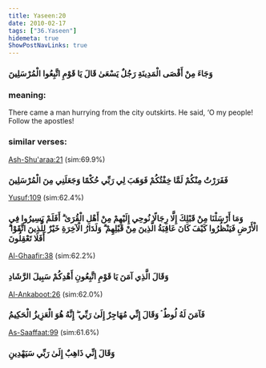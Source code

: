 ```yaml
---
title: Yaseen:20
date: 2010-02-17
tags: ["36.Yaseen"]
hidemeta: true 
ShowPostNavLinks: true 
---
```

### وَجَاءَ مِنْ أَقْصَى الْمَدِينَةِ رَجُلٌ يَسْعَىٰ قَالَ يَا قَوْمِ اتَّبِعُوا الْمُرْسَلِينَ
### meaning: 
There came a man hurrying from the city outskirts. He said, ‘O my people! Follow the apostles!
### similar verses: 

[Ash-Shu'araa:21](/26/21) (sim:69.9%)

### فَفَرَرْتُ مِنْكُمْ لَمَّا خِفْتُكُمْ فَوَهَبَ لِي رَبِّي حُكْمًا وَجَعَلَنِي مِنَ الْمُرْسَلِينَ

[Yusuf:109](/12/109) (sim:62.4%)

### وَمَا أَرْسَلْنَا مِنْ قَبْلِكَ إِلَّا رِجَالًا نُوحِي إِلَيْهِمْ مِنْ أَهْلِ الْقُرَىٰ ۗ أَفَلَمْ يَسِيرُوا فِي الْأَرْضِ فَيَنْظُرُوا كَيْفَ كَانَ عَاقِبَةُ الَّذِينَ مِنْ قَبْلِهِمْ ۗ وَلَدَارُ الْآخِرَةِ خَيْرٌ لِلَّذِينَ اتَّقَوْا ۗ أَفَلَا تَعْقِلُونَ

[Al-Ghaafir:38](/40/38) (sim:62.2%)

### وَقَالَ الَّذِي آمَنَ يَا قَوْمِ اتَّبِعُونِ أَهْدِكُمْ سَبِيلَ الرَّشَادِ

[Al-Ankaboot:26](/29/26) (sim:62.0%)

### فَآمَنَ لَهُ لُوطٌ ۘ وَقَالَ إِنِّي مُهَاجِرٌ إِلَىٰ رَبِّي ۖ إِنَّهُ هُوَ الْعَزِيزُ الْحَكِيمُ

[As-Saaffaat:99](/37/99) (sim:61.6%)

### وَقَالَ إِنِّي ذَاهِبٌ إِلَىٰ رَبِّي سَيَهْدِينِ
